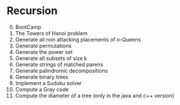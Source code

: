 # Recursion

0. BootCamp
1. The Towers of Hanoi problem
2. Generate all non attacking placements of n-Queens
3. Generate permutations
4. Generate the power set
5. Generate all subsets of size k
6. Generate strings of matched parens
7. Generate palindromic decompositions
8. Generate binary trees
9. Implement a Sudoku solver
10. Compute a Gray code
11. Compute the diameter of a tree (only in the java and c++ version)